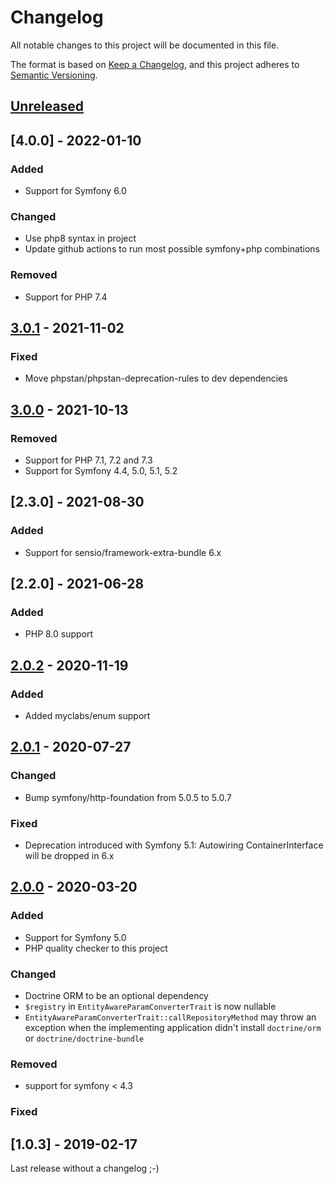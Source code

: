 # Changelog

All notable changes to this project will be documented in this file.

The format is based on [Keep a Changelog](https://keepachangelog.com/en/1.0.0/),
and this project adheres to [Semantic Versioning](https://semver.org/spec/v2.0.0.html).

## [Unreleased]

## [4.0.0] - 2022-01-10

### Added
- Support for Symfony 6.0

### Changed
- Use php8 syntax in project
- Update github actions to run most possible symfony+php combinations

### Removed
- Support for PHP 7.4

## [3.0.1] - 2021-11-02

### Fixed
- Move phpstan/phpstan-deprecation-rules to dev dependencies

## [3.0.0] - 2021-10-13

### Removed
- Support for PHP 7.1, 7.2 and 7.3
- Support for Symfony 4.4, 5.0, 5.1, 5.2

## [2.3.0] - 2021-08-30

### Added

- Support for sensio/framework-extra-bundle 6.x

## [2.2.0] - 2021-06-28

### Added

- PHP 8.0 support

## [2.0.2] - 2020-11-19

### Added

- Added myclabs/enum support

## [2.0.1] - 2020-07-27

### Changed

- Bump symfony/http-foundation from 5.0.5 to 5.0.7

### Fixed

- Deprecation introduced with Symfony 5.1: Autowiring ContainerInterface will be dropped in 6.x

## [2.0.0] - 2020-03-20

### Added

- Support for Symfony 5.0
- PHP quality checker to this project

### Changed

- Doctrine ORM to be an optional dependency
- `$registry` in `EntityAwareParamConverterTrait` is now nullable
- `EntityAwareParamConverterTrait::callRepositoryMethod` may throw an exception when the implementing
  application didn't install `doctrine/orm` or `doctrine/doctrine-bundle`

### Removed

- support for symfony < 4.3

### Fixed

## [1.0.3] - 2019-02-17

Last release without a changelog ;-)

[unreleased]: https://github.com/byWulf/apitk-common-bundle/compare/3.0.1...HEAD
[3.0.1]: https://github.com/byWulf/apitk-common-bundle/compare/3.0.0...3.0.1
[3.0.0]: https://github.com/byWulf/apitk-common-bundle/compare/2.0.2...3.0.0
[2.0.2]: https://github.com/byWulf/apitk-common-bundle/compare/2.0.1...2.0.2
[2.0.1]: https://github.com/byWulf/apitk-common-bundle/compare/2.0.0...2.0.1
[2.0.0]: https://github.com/byWulf/apitk-common-bundle/compare/1.0.3...2.0.0
[1.0.5]: https://github.com/byWulf/apitk-common-bundle/compare/1.0.2...1.0.3
